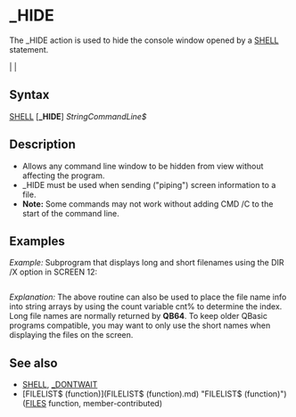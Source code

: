 # _HIDE

The _HIDE action is used to hide the console window opened by a [SHELL](SHELL.md) statement.

  

|  |

## Syntax

[SHELL](SHELL.md) [**_HIDE**] *StringCommandLine$*
  

## Description

* Allows any command line window to be hidden from view without affecting the program.
* _HIDE must be used when sending ("piping") screen information to a file.
* **Note:** Some commands may not work without adding CMD /C to the start of the command line.

  

## Examples

*Example:* Subprogram that displays long and short filenames using the DIR /X option in SCREEN 12:

``` [SCREEN](SCREEN.md) 12 LFN [END](END.md)  [SUB](SUB.md) LFN     [IF](IF.md) [LEN](LEN.md)([ENVIRON$](ENVIRON$.md)("OS")) = 0 [THEN](THEN.md) [EXIT SUB](EXIT SUB.md) ' /X not available Win 9X and ME     [SHELL](SHELL.md) _HIDE "cmd /c dir /x > DOS-DATA.INF" ' load display data to a file     [OPEN](OPEN.md) "DOS-DATA.INF" [FOR](FOR.md) [INPUT](INPUT.md) [AS](AS.md) #1     [IF](IF.md) [LOF](LOF.md)(1) [THEN](THEN.md)         Header$ = [SPACE$](SPACE$.md)(10) + "Short" + [SPACE$](SPACE$.md)(16) + "Long" + [SPACE$](SPACE$.md)(20) + "Last Modified"         tmp$ = "\   \  \          \      &" ' print using template format         [COLOR](COLOR.md) 14: [LOCATE](LOCATE.md) 2, 4: [PRINT](PRINT.md) Header$         [DO UNTIL](DO UNTIL.md) [EOF](EOF.md)(1)             [LINE INPUT](LINE INPUT.md) "LINE INPUT (file statement)") #1, line$             [IF](IF.md) [LEN](LEN.md)(line$) [AND](AND.md) "AND (boolean)") [MID$](MID$.md) "MID$ (function)")(line$, 1, 1) <> [SPACE$](SPACE$.md)(1) [THEN](THEN.md) ' ignore other file data                 cnt% = cnt% + 1                 last$ = [MID$](MID$.md) "MID$ (function)")(line$, 1, 17): DIR$ = [MID$](MID$.md) "MID$ (function)")(line$, 23, 3)                 [IF](IF.md) [MID$](MID$.md) "MID$ (function)")(line$, 37, 1) <> [SPACE$](SPACE$.md)(1) [THEN](THEN.md) ' found line with short and long name                     SHFN$ = [MID$](MID$.md) "MID$ (function)")(line$, 37, [INSTR](INSTR.md)(37, line$, [SPACE$](SPACE$.md)(1)) - 1)                     LGFN$ = [MID$](MID$.md) "MID$ (function)")(line$, 50)                 [ELSE](ELSE.md): SHFN$ = [MID$](MID$.md) "MID$ (function)")(line$, 50): LGFN$ = "" ' found short name only                 [END IF](END IF.md)                 [IF](IF.md) cnt% [MOD](MOD.md) 24 = 0 [THEN](THEN.md) ' pause every 24 files                     [COLOR](COLOR.md) 14: [LOCATE](LOCATE.md) 28, 27: [PRINT](PRINT.md) "Press a key for more files!"                     [DO](DO.md): [_LIMIT](_LIMIT.md) 30: [LOOP UNTIL](LOOP UNTIL.md) [INKEY$](INKEY$.md) <> ""                     [CLS](CLS.md): [COLOR](COLOR.md) 14: [LOCATE](LOCATE.md) 2, 4: [PRINT](PRINT.md) Header$                 [END IF](END IF.md)                 [COLOR](COLOR.md) 11: [LOCATE](LOCATE.md) (cnt% [MOD](MOD.md) 24) + 3, 4                 [PRINT USING](PRINT USING.md) tmp$; DIR$; SHFN$; LGFN$                 [LOCATE](LOCATE.md) (cnt% [MOD](MOD.md) 24) + 3, 58: [PRINT](PRINT.md) last$             [END IF](END IF.md)         [LOOP](LOOP.md)     [END IF](END IF.md)     [COLOR](COLOR.md) 10: [LOCATE](LOCATE.md) [CSRLIN](CSRLIN.md) + 1, 27: [PRINT](PRINT.md) "Total folders and files ="; cnt%     [CLOSE](CLOSE.md) #1 [END SUB](END SUB.md)  
```

*Explanation:* The above routine can also be used to place the file name info into string arrays by using the count variable cnt% to determine the index. Long file names are normally returned by **QB64**. To keep older QBasic programs compatible, you may want to only use the short names when displaying the files on the screen.

  

## See also

* [SHELL](SHELL.md), [_DONTWAIT](_DONTWAIT.md)
* [FILELIST$ (function)](FILELIST$ (function).md) "FILELIST$ (function)") ([FILES](FILES.md) function, member-contributed)

  
